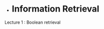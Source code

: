 # 

* # Information Retrieval

                                                                                

Lecture 1 : Boolean retrieval



